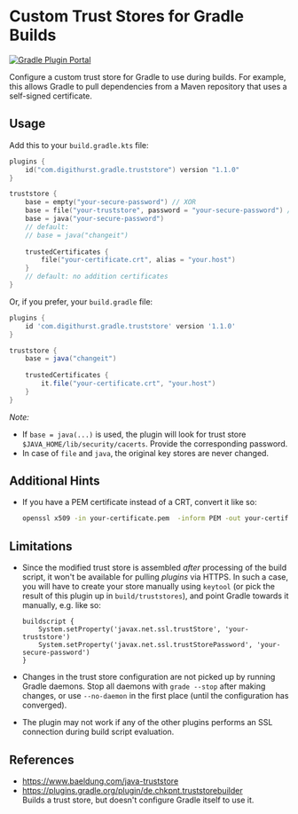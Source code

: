 # Custom Trust Stores for Gradle Builds

[
  ![Gradle Plugin Portal](https://img.shields.io/maven-metadata/v/https/plugins.gradle.org/m2/com/digithurst/gradle/com.digithurst.gradle.truststore/maven-metadata.xml.svg?label=gradle%20plugin)
](https://plugins.gradle.org/plugin/com.digithurst.gradle.truststore)

Configure a custom trust store for Gradle to use during builds.
For example, this allows Gradle to pull dependencies from a Maven
repository that uses a self-signed certificate.

## Usage

Add this to your `build.gradle.kts` file:

```kotlin
plugins {
    id("com.digithurst.gradle.truststore") version "1.1.0"
}

truststore {
    base = empty("your-secure-password") // XOR
    base = file("your-truststore", password = "your-secure-password") // XOR
    base = java("your-secure-password")
    // default: 
    // base = java("changeit")
    
    trustedCertificates {
        file("your-certificate.crt", alias = "your.host")
    }
    // default: no addition certificates
}
```

Or, if you prefer, your `build.gradle` file:

```groovy
plugins {
    id 'com.digithurst.gradle.truststore' version '1.1.0'
}

truststore {
    base = java("changeit")
    
    trustedCertificates {
        it.file("your-certificate.crt", "your.host")
    }
}

```

_Note:_ 

 * If `base = java(...)` is used, the plugin will look for trust store 
   `$JAVA_HOME/lib/security/cacerts`. Provide the corresponding password.
 * In case of `file` and `java`, the original key stores are never changed.


## Additional Hints

 * If you have a PEM certificate instead of a CRT, convert it like so:
 
    ```bash
    openssl x509 -in your-certificate.pem  -inform PEM -out your-certificate.crt
    ```
    
## Limitations

<!-- TODO: investigate -->

 * Since the modified trust store is assembled _after_ processing of
   the build script, it won't be available for pulling _plugins_ via 
   HTTPS. In such a case, you will have to create your store manually
   using `keytool` (or pick the result of this plugin up in 
   `build/truststores`), and point Gradle towards it manually, 
   e.g. like so:
   
   ```groove
   buildscript {
       System.setProperty('javax.net.ssl.trustStore', 'your-truststore')
       System.setProperty('javax.net.ssl.trustStorePassword', 'your-secure-password')
   }
   ```
 * Changes in the trust store configuration are not picked up by running
   Gradle daemons. Stop all daemons with `grade --stop` after making
   changes, or use `--no-daemon` in the first place (until the configuration
   has converged).
 * The plugin may not work if any of the other plugins performs an SSL connection
   during build script evaluation.

## References

 * https://www.baeldung.com/java-truststore
 * https://plugins.gradle.org/plugin/de.chkpnt.truststorebuilder  
   Builds a trust store, but doesn't configure Gradle itself to use it.